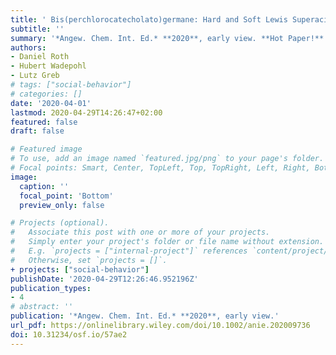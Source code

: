 ```yaml
---
title: ' Bis(perchlorocatecholato)germane: Hard and Soft Lewis Superacid with Unlimited Water Stability.'
subtitle: ''
summary: '*Angew. Chem. Int. Ed.* **2020**, early view. **Hot Paper!**'
authors:
- Daniel Roth
- Hubert Wadepohl
- Lutz Greb
# tags: ["social-behavior"]
# categories: []
date: '2020-04-01'
lastmod: 2020-04-29T14:26:47+02:00
featured: false
draft: false

# Featured image
# To use, add an image named `featured.jpg/png` to your page's folder.
# Focal points: Smart, Center, TopLeft, Top, TopRight, Left, Right, BottomLeft, Bottom, BottomRight.
image:
  caption: ''
  focal_point: 'Bottom'
  preview_only: false

# Projects (optional).
#   Associate this post with one or more of your projects.
#   Simply enter your project's folder or file name without extension.
#   E.g. `projects = ["internal-project"]` references `content/project/deep-learning/index.md`.
#   Otherwise, set `projects = []`.
+ projects: ["social-behavior"]
publishDate: '2020-04-29T12:26:46.952196Z'
publication_types:
- 4
# abstract: ''
publication: '*Angew. Chem. Int. Ed.* **2020**, early view.'
url_pdf: https://onlinelibrary.wiley.com/doi/10.1002/anie.202009736
doi: 10.31234/osf.io/57ae2
---
```



